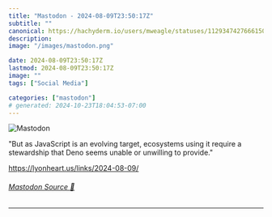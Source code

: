```yaml
---
title: "Mastodon - 2024-08-09T23:50:17Z"
subtitle: ""
canonical: https://hachyderm.io/users/mweagle/statuses/112934742766615069
description:
image: "/images/mastodon.png"

date: 2024-08-09T23:50:17Z
lastmod: 2024-08-09T23:50:17Z
image: ""
tags: ["Social Media"]

categories: ["mastodon"]
# generated: 2024-10-23T18:04:53-07:00
---
```

![Mastodon](/images/mastodon.png)

<p>&quot;But as JavaScript is an evolving target, ecosystems using it require a stewardship that Deno seems unable or unwilling to provide.&quot;</p><p><a href="https://lyonheart.us/links/2024-08-09/" target="_blank" rel="nofollow noopener noreferrer" translate="no"><span class="invisible">https://</span><span class="">lyonheart.us/links/2024-08-09/</span><span class="invisible"></span></a></p>


###### [Mastodon Source 🐘](https://hachyderm.io/@mweagle/112934742766615069)

___
